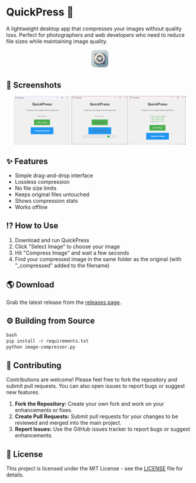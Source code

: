 # QuickPress 🚀

A lightweight desktop app that compresses your images without quality loss. Perfect for photographers and web developers who need to reduce file sizes while maintaining image quality.
<p align="center">
<img src="Assets/logo.png" width="10%" alt="QuickPress Logo"/>
</p>

## 📸 Screenshots

<p align="center">
<img src="Assets/main.png" width="30%" alt="Main Interface"/>
  <img src="Assets/progress.png" width="30%" alt="Progress Interface"/>
  <img src="Assets/result.png" width="30%" alt="Result Interface"/>
</p>

## ✨ Features
- Simple drag-and-drop interface
- Lossless compression
- No file size limits
- Keeps original files untouched
- Shows compression stats
- Works offline

## ⁉️ How to Use
1. Download and run QuickPress
2. Click "Select Image" to choose your image
3. Hit "Compress Image" and wait a few seconds
4. Find your compressed image in the same folder as the original (with "_compressed" added to the filename)

## 🌎 Download
Grab the latest release from the [releases page](https://github.com/AkinciGorkem/quickpress/releases).

## ⚙️ Building from Source
```
bash
pip install -r requirements.txt
python image-compressor.py
```

## 🤝 Contributing
Contributions are welcome! Please feel free to fork the repository and submit pull requests. You can also open issues to report bugs or suggest new features.
1. **Fork the Repository:** Create your own fork and work on your enhancements or fixes.
2. **Create Pull Requests:** Submit pull requests for your changes to be reviewed and merged into the main project.
3. **Report Issues:** Use the GitHub issues tracker to report bugs or suggest enhancements.

## 📄 License
This project is licensed under the MIT License - see the [LICENSE](LICENSE) file for details.
